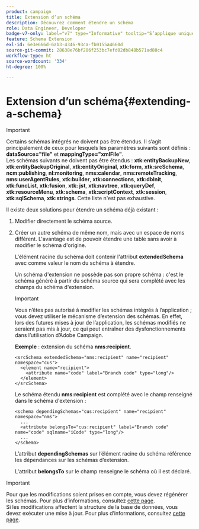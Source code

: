 ```yaml
---
product: campaign
title: Extension dʼun schéma
description: Découvrez comment étendre un schéma
role: Data Engineer, Developer
badge-v7-only: label="v7" type="Informative" tooltip="S’applique uniquement à Campaign Classic v7"
feature: Schema Extension
exl-id: 6e3e666d-6ab3-4346-93ca-fb0155a4660d
source-git-commit: 28638e76bf286f253bc7efd02db848b571ad88c4
workflow-type: ht
source-wordcount: '334'
ht-degree: 100%

---
```


# Extension dʼun schéma{#extending-a-schema}

>[!IMPORTANT]
>
>Certains schémas intégrés ne doivent pas être étendus. Il s’agit principalement de ceux pour lesquels les paramètres suivants sont définis :\
>**dataSource=&quot;file&quot;** et **mappingType=&quot;xmlFile&quot;**.\
>Les schémas suivants ne doivent pas être étendus : **xtk:entityBackupNew**, **xtk:entityBackupOriginal**, **xtk:entityOriginal**, **xtk:form**, **xtk:srcSchema**, **ncm:publishing**, **nl:monitoring**, **nms:calendar**, **nms:remoteTracking**, **nms:userAgentRules**, **xtk:builder**, **xtk:connections**, **xtk:dbInit**, **xtk:funcList**, **xtk:fusion**, **xtk: jst**, **xtk:navtree**, **xtk:queryDef**, **xtk:resourceMenu**, **xtk:schema**, **xtk:scriptContext**, **xtk:session**, **xtk:sqlSchema**, **xtk:strings**.
>Cette liste n&#39;est pas exhaustive.

Il existe deux solutions pour étendre un schéma déjà existant :

1. Modifier directement le schéma source.
1. Créer un autre schéma de même nom, mais avec un espace de noms différent. L&#39;avantage est de pouvoir étendre une table sans avoir à modifier le schéma d&#39;origine.

   L&#39;élément racine du schéma doit contenir l&#39;attribut **extendedSchema** avec comme valeur le nom du schéma à étendre.

   Un schéma d&#39;extension ne possède pas son propre schéma : c&#39;est le schéma généré à partir du schéma source qui sera complété avec les champs du schéma d&#39;extension.

   >[!IMPORTANT]
   >
   >Vous n’êtes pas autorisé à modifier les schémas intégrés à l’application ; vous devez utiliser le mécanisme d’extension des schémas. En effet, lors des futures mises à jour de l’application, les schémas modifiés ne seraient pas mis à jour, ce qui peut entraîner des dysfonctionnements dans l’utilisation d’Adobe Campaign.

   **Exemple** : extension du schéma **nms:recipient**.

   ```
   <srcSchema extendedSchema="nms:recipient" name="recipient" namespace="cus">
     <element name="recipient">
       <attribute name="code" label="Branch code" type="long"/>
     </element>
   </srcSchema>
   ```

   Le schéma étendu **nms:recipient** est complété avec le champ renseigné dans le schéma d&#39;extension :

   ```
   <schema dependingSchemas="cus:recipient" name="recipient" namespace="nms">
     ...
     <attribute belongsTo="cus:recipient" label="Branch code" name="code" sqlname="iCode" type="long"/>
     ...
   </schema>
   ```

   L’attribut **dependingSchemas** sur l’élément racine du schéma référence les dépendances sur les schémas d’extension.

   L&#39;attribut **belongsTo** sur le champ renseigne le schéma où il est déclaré.

>[!IMPORTANT]
>
>Pour que les modifications soient prises en compte, vous devez régénérer les schémas. Pour plus dʼinformations, consultez [cette page](../../configuration/using/regenerating-schemas.md).\
>Si les modifications affectent la structure de la base de données, vous devez exécuter une mise à jour. Pour plus dʼinformations, consultez [cette page](../../configuration/using/updating-the-database-structure.md).
